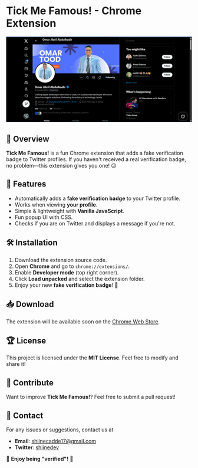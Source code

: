 # Tick Me Famous! - Chrome Extension

![Icon](icons/tood.png)

## 📌 Overview
**Tick Me Famous!** is a fun Chrome extension that adds a fake verification badge to Twitter profiles. If you haven't received a real verification badge, no problem—this extension gives you one! 😉

## 🎉 Features
- Automatically adds a **fake verification badge** to your Twitter profile.
- Works when viewing **your profile**.
- Simple & lightweight with **Vanilla JavaScript**.
- Fun popup UI with CSS.
- Checks if you are on Twitter and displays a message if you're not.

## 🛠 Installation
1. Download the extension source code.
2. Open **Chrome** and go to `chrome://extensions/`.
3. Enable **Developer mode** (top right corner).
4. Click **Load unpacked** and select the extension folder.
5. Enjoy your new **fake verification badge**! 🎉

## 📥 Download
The extension will be available soon on the [Chrome Web Store](#).

## 🏆 License
This project is licensed under the **MIT License**. Feel free to modify and share it!

## 🤝 Contribute
Want to improve **Tick Me Famous!**? Feel free to submit a pull request!

## 📧 Contact
For any issues or suggestions, contact us at 
- **Email**: [shiinecadde17@gmail.com](mailto:shiinecadde17@gmail.com)
- **Twitter**: [shiinedev](https://x.com/shiinedev)


🚀 **Enjoy being "verified"!** 🚀

